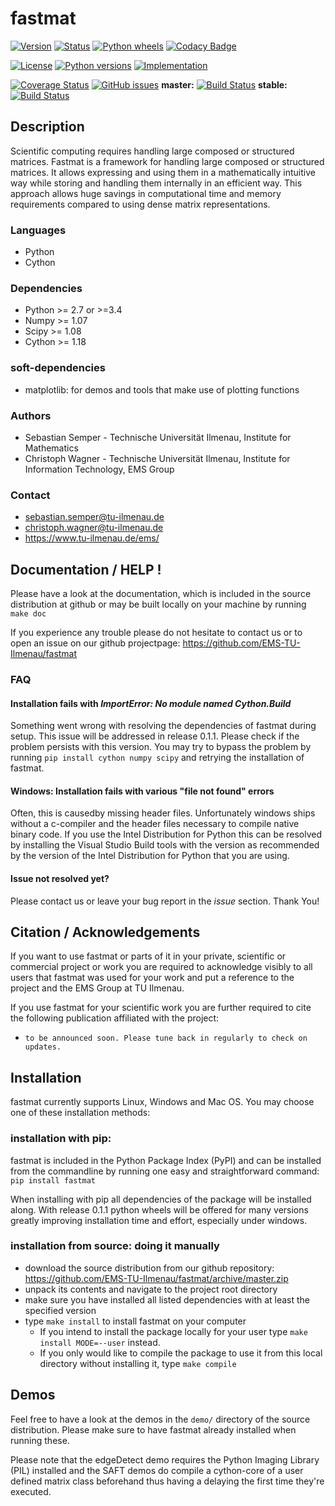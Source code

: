 # fastmat
[![Version](https://img.shields.io/pypi/v/fastmat.svg)](https://pypi.python.org/pypi/fastmat)
[![Status](https://img.shields.io/pypi/status/fastmat.svg)](https://pypi.python.org/pypi/fastmat)
[![Python wheels](https://img.shields.io/pypi/wheel/fastmat.svg)](https://pypi.python.org/pypi/fastmat)
[![Codacy Badge](https://api.codacy.com/project/badge/Grade/8af2b42d33cc4f5ba5b91566032c44ed)](https://www.codacy.com/app/ChristophWWagner/fastmat-EMS-TU-Ilmenau?utm_source=github.com&amp;utm_medium=referral&amp;utm_content=EMS-TU-Ilmenau/fastmat&amp;utm_campaign=Badge_Grade)

[![License](https://img.shields.io/pypi/l/fastmat.svg)](https://pypi.python.org/pypi/fastmat)
[![Python versions](https://img.shields.io/pypi/pyversions/fastmat.svg)](https://pypi.python.org/pypi/fastmat)
[![Implementation](https://img.shields.io/pypi/implementation/fastmat.svg)](https://pypi.python.org/pypi/fastmat)

[![Coverage Status](https://coveralls.io/repos/github/EMS-TU-Ilmenau/fastmat/badge.svg?branch=master)](https://coveralls.io/github/EMS-TU-Ilmenau/fastmat?branch=master)
[![GitHub issues](https://img.shields.io/github/issues/EMS-TU-Ilmenau/fastmat.svg)](https://github.com/EMS-TU-Ilmenau/fastmat/issues)
**master:** [![Build Status](https://www.travis-ci.org/EMS-TU-Ilmenau/fastmat.svg?branch=stable)](https://www.travis-ci.org/EMS-TU-Ilmenau/fastmat) **stable:** [![Build Status](https://www.travis-ci.org/EMS-TU-Ilmenau/fastmat.svg?branch=master)](https://www.travis-ci.org/EMS-TU-Ilmenau/fastmat)

## Description
Scientific computing requires handling large composed or structured matrices.
Fastmat is a framework for handling large composed or structured matrices.
It allows expressing and using them in a mathematically intuitive way while
storing and handling them internally in an efficient way. This approach allows
huge savings in computational time and memory requirements compared to using
dense matrix representations.

### Languages
- Python
- Cython

### Dependencies
- Python >= 2.7 or >=3.4
- Numpy >= 1.07
- Scipy >= 1.08
- Cython >= 1.18

### soft-dependencies
- matplotlib: for demos and tools that make use of plotting functions

### Authors
- Sebastian Semper - Technische Universität Ilmenau, Institute for Mathematics
- Christoph Wagner - Technische Universität Ilmenau,
                     Institute for Information Technology, EMS Group

### Contact
- sebastian.semper@tu-ilmenau.de
- christoph.wagner@tu-ilmenau.de
- https://www.tu-ilmenau.de/ems/

## Documentation / HELP !
Please have a look at the documentation, which is included in the source
distribution at github or may be built locally on your machine by running
    `make doc`

If you experience any trouble please do not hesitate to contact us or to open
an issue on our github projectpage: https://github.com/EMS-TU-Ilmenau/fastmat

### FAQ

#### Installation fails with *ImportError: No module named Cython.Build*
Something went wrong with resolving the dependencies of fastmat during setup.
This issue will be addressed in release 0.1.1. Please check if the problem
persists with this version. You may try to bypass the problem by running
    `pip install cython numpy scipy`
and retrying the installation of fastmat.

#### Windows: Installation fails with various "file not found" errors
Often, this is causedby missing header files. Unfortunately windows ships
without a c-compiler and the header files necessary to compile native binary
code. If you use the Intel Distribution for Python this can be resolved by
installing the Visual Studio Build tools with the version as recommended by
the version of the Intel Distribution for Python that you are using.

#### Issue not resolved yet?
Please contact us or leave your bug report in the *issue* section. Thank You!


## Citation / Acknowledgements
If you want to use fastmat or parts of it in your private, scientific or
commercial project or work you are required to acknowledge visibly to all users
that fastmat was used for your work and put a reference to the project and the
EMS Group at TU Ilmenau.

If you use fastmat for your scientific work you are further required to cite
the following publication affiliated with the project:
- `to be announced soon. Please tune back in regularly to check on updates.`

## Installation
fastmat currently supports Linux, Windows and Mac OS. You may choose one of
these installation methods:

### installation with pip:

fastmat is included in the Python Package Index (PyPI) and can be installed
from the commandline by running one easy and straightforward command:
    `pip install fastmat`

When installing with pip all dependencies of the package will be installed
along. With release 0.1.1 python wheels will be offered for many versions
greatly improving installation time and effort, especially under windows.

### installation from source: doing it manually
- download the source distribution from our github repository:
    https://github.com/EMS-TU-Ilmenau/fastmat/archive/master.zip
- unpack its contents and navigate to the project root directory
- make sure you have installed all listed dependencies with at least the
  specified version
- type `make install` to install fastmat on your computer
    * If you intend to install the package locally for your user
      type `make install MODE=--user` instead.
    * If you only would like to compile the package to use it from this local
      directory without installing it, type `make compile`


## Demos
Feel free to have a look at the demos in the `demo/` directory of the source
distribution. Please make sure to have fastmat already installed when running
these.

Please note that the edgeDetect demo requires the Python Imaging Library (PIL)
installed and the SAFT demos do compile a cython-core of a user defined matrix
class beforehand thus having a delaying the first time they're executed.
